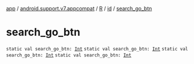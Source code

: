 [app](../../../index.md) / [android.support.v7.appcompat](../../index.md) / [R](../index.md) / [id](index.md) / [search_go_btn](.)

# search_go_btn

`static val search_go_btn: `[`Int`](https://kotlinlang.org/api/latest/jvm/stdlib/kotlin/-int/index.html)
`static val search_go_btn: `[`Int`](https://kotlinlang.org/api/latest/jvm/stdlib/kotlin/-int/index.html)
`static val search_go_btn: `[`Int`](https://kotlinlang.org/api/latest/jvm/stdlib/kotlin/-int/index.html)
`static val search_go_btn: `[`Int`](https://kotlinlang.org/api/latest/jvm/stdlib/kotlin/-int/index.html)